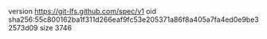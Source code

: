 version https://git-lfs.github.com/spec/v1
oid sha256:55c800162ba1f311d266eaf9fc53e205371a86f8a405a7fa4ed0e9be32573d09
size 3746
